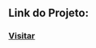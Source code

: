 ## Link do Projeto:

### [Visitar](https://start-tech-tiago.vercel.app/M%C3%B3dulo%202:%20CSS/Projeto/)